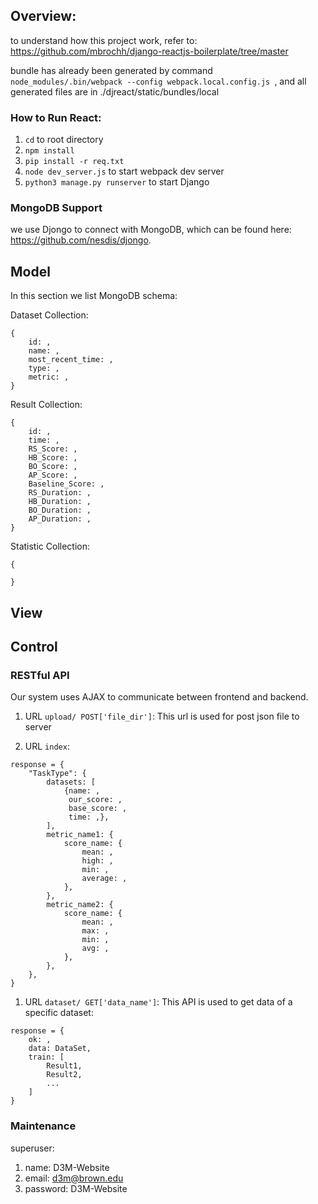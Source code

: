 ## Overview:
to understand how this project work, refer to:
https://github.com/mbrochh/django-reactjs-boilerplate/tree/master

bundle has already been generated by command `node_modules/.bin/webpack --config webpack.local.config.js
`, and all generated files are in ./djreact/static/bundles/local

### How to Run React:

1. `cd` to root directory
2. `npm install`
3. `pip install -r req.txt`
4. `node dev_server.js` to start webpack dev server
5. `python3 manage.py runserver` to start Django

### MongoDB Support
we use Djongo to connect with MongoDB, which can be found here:
https://github.com/nesdis/djongo.

## Model
In this section we list MongoDB schema:

Dataset Collection:
~~~~
{
    id: ,
    name: ,
    most_recent_time: ,
    type: ,
    metric: ,
}
~~~~

Result Collection:
~~~~
{
    id: ,
    time: ,
    RS_Score: ,
    HB_Score: ,
    BO_Score: ,
    AP_Score: ,
    Baseline_Score: ,
    RS_Duration: ,
    HB_Duration: ,
    BO_Duration: ,
    AP_Duration: ,
}
~~~~
Statistic Collection:
~~~~
{
    
}
~~~~


## View

## Control

### RESTful API
Our system uses AJAX to communicate between frontend and backend.

1. URL `upload/ POST['file_dir']`:
This url is used for post json file to server

1. URL `index`:

~~~~
response = {
    "TaskType": {
        datasets: [
            {name: ,
             our_score: ,
             base_score: ,
             time: ,},
        ],
        metric_name1: {
            score_name: {
                mean: ,
                high: ,
                min: ,
                average: ,
            },            
        },
        metric_name2: {
            score_name: {
                mean: ,
                max: ,
                min: ,
                avg: ,
            },            
        },
    },
}
~~~~

1. URL `dataset/ GET['data_name']`:
This API is used to get data of a specific dataset:

~~~~
response = {
    ok: ,
    data: DataSet,
    train: [
        Result1,
        Result2,
        ...
    ]
}
~~~~


### Maintenance
superuser:
1. name: D3M-Website
1. email: d3m@brown.edu
1. password: D3M-Website
















